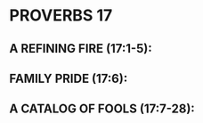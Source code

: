 ---
---
# PROVERBS 17
##  A REFINING FIRE (17:1-5): 
##  FAMILY PRIDE (17:6): 
##  A CATALOG OF FOOLS (17:7-28): 
